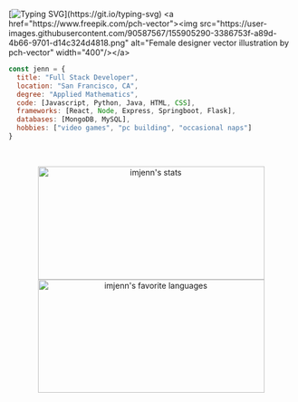 [![Typing SVG](https://readme-typing-svg.herokuapp.com?color=%23B9C5EF&size=20&duration=6000&vCenter=true&multiline=true&width=400&height=300&lines=console.log(%22Hi+there%2C+I'm+Jenn%22)+)](https://git.io/typing-svg)
<a href="https://www.freepik.com/pch-vector"><img src="https://user-images.githubusercontent.com/90587567/155905290-3386753f-a89d-4b66-9701-d14c324d4818.png" alt="Female designer vector illustration by pch-vector" width="400"/></a>
<!-- [![Female_designer_working_late_in_room_flat_vector_illustration-removebg-preview](https://user-images.githubusercontent.com/90587567/155905290-3386753f-a89d-4b66-9701-d14c324d4818.png)](https://www.freepik.com/pch-vector) -->

```javascript
const jenn = {
  title: "Full Stack Developer",
  location: "San Francisco, CA",
  degree: "Applied Mathematics",
  code: [Javascript, Python, Java, HTML, CSS],
  frameworks: [React, Node, Express, Springboot, Flask],
  databases: [MongoDB, MySQL],
  hobbies: ["video games", "pc building", "occasional naps"]
}
```

<br/>

<!-- [![My Awesome Stats](https://awesome-github-stats.azurewebsites.net/user-stats/imjenn?cardType=github&theme=github-dark&Title=7C7DEF)](https://git.io/awesome-stats-card)
<img src="https://github-readme-stats.vercel.app/api/top-langs/?username=imjenn&theme=tokyonight&layout=compact&hide_border=true&title_color=7C7DEF&text_color=8b949e&bg_color=1e2228&custom_title=Favorite+Cookie+Types" height="200"/> -->

<p align="middle">
  <img src="https://awesome-github-stats.azurewebsites.net/user-stats/imjenn?cardType=github&theme=github-dark&Title=7C7DEF" alt="imjenn's stats" width="400" height="200">
  <img src="https://github-readme-stats.vercel.app/api/top-langs/?username=imjenn&theme=tokyonight&layout=compact&hide_border=true&title_color=7C7DEF&text_color=8b949e&bg_color=1e2228&custom_title=Favorite+Cookie+Types" alt="imjenn's favorite languages" width="400" height="200"/>
</p>

<!-- ![Top Langs](https://github-readme-stats.vercel.app/api/top-langs/?username=imjenn&theme=tokyonight&layout=compact&hide_border=true&title_color=7C7DEF&text_color=8b949e&bg_color=1e2228&custom_title=Favorite+Cookie+Types) -->
